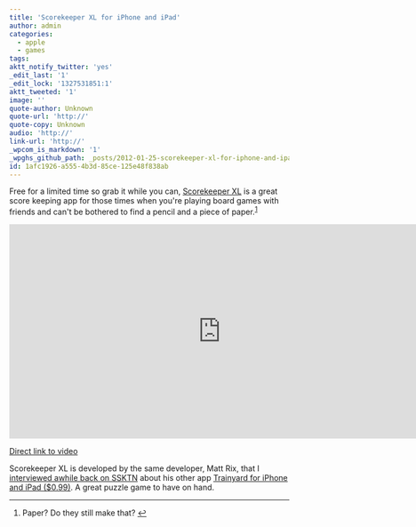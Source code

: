 ```yaml
---
title: 'Scorekeeper XL for iPhone and iPad'
author: admin
categories:
  - apple
  - games
tags: 
aktt_notify_twitter: 'yes'
_edit_last: '1'
_edit_lock: '1327531851:1'
aktt_tweeted: '1'
image: ''
quote-author: Unknown
quote-url: 'http://'
quote-copy: Unknown
audio: 'http://'
link-url: 'http://'
_wpcom_is_markdown: '1'
_wpghs_github_path: _posts/2012-01-25-scorekeeper-xl-for-iphone-and-ipad.md
id: 1afc1926-a555-4b3d-85ce-125e48f838ab
---
```

<p>Free for a limited time so grab it while you can, <a href="http://click.linksynergy.com/fs-bin/stat?id=6PFrOqNV4B8&offerid=146261&type=3&subid=0&tmpid=1826&RD_PARM1=http%253A%252F%252Fitunes.apple.com%252Fca%252Fapp%252Fscorekeeper-xl%252Fid463243024%253Fmt%253D8%2526uo%253D4%2526partnerId%253D30" target="itunes_store">Scorekeeper XL</a> is a great score keeping app for those times when you're playing board games with friends and can't be bothered to find a pencil and a piece of paper.<sup id="fnref-20011:1"><a href="#fn-20011:1" rel="footnote">1</a></sup></p>
<p><iframe width="759" height="386" src="http://www.youtube.com/embed/sXqXpwyBI1k" frameborder="0" allowfullscreen></iframe></p>
<p><a href="http://youtu.be/sXqXpwyBI1k">Direct link to video</a></p>
<p>Scorekeeper XL is developed by the same developer, Matt Rix, that I <a href="http://ssktn.com/podcasts/welcometotheinternet/016-welcome-to-the-internet-matt-rix/">interviewed awhile back on SSKTN</a> about his other app <a href="http://click.linksynergy.com/fs-bin/stat?id=6PFrOqNV4B8&offerid=146261&type=3&subid=0&tmpid=1826&RD_PARM1=http%253A%252F%252Fitunes.apple.com%252Fca%252Fapp%252Ftrainyard%252Fid348719156%253Fmt%253D8%2526uo%253D4%2526partnerId%253D30" target="itunes_store">Trainyard for iPhone and iPad ($0.99)</a>. A great puzzle game to have on hand.</p>
<div class="footnotes">
<hr />
<ol>
<li id="fn-20011:1">
Paper? Do they still make that?&#160;<a href="#fnref-20011:1" rev="footnote">&#8617;</a>
</li>
</ol>
</div>
